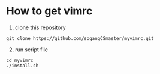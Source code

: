 # How to get vimrc

1. clone this repository
```
git clone https://github.com/sogangCSmaster/myvimrc.git
```

2. run script file
```
cd myvimrc
./install.sh
```
